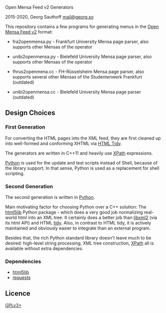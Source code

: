 Open Mensa Feed v2 Generators

2015-2020, Georg Sauthoff <mail@georg.so>

This repository contains a few programs for generating menus in the
[Open Mensa Feed v2][feed] format:

- fra2openmensa.py   - Frankfurt University Mensa page parser,
                       also supports other Mensas of the operator
- unibi2openmensa.py - Bielefeld University Mensa page parser,
                       also supports other Mensas of the operator

- fhrus2openmena.cc  - FH-Rüsselsheim Mensa page parser, also supports
                       several other Mensas of the Studentenwerk
                       Frankfurt (outdated)
- unibi2openmensa.cc - Bielefeld University Mensa page parser
                       (outdated)


## Design Choices

### First Generation

For converting the HTML pages into the XML feed, they are first cleaned
up into well-formed and conforming XHTML via [HTML Tidy][tidy].

The generators are written in C++11 and heavily use [XPath][xpath]
expressions.

[Python][python] is used for the update and test scripts instead of Shell,
because of the library support. In that sense, Python is used as a
replacement for shell scripting.

### Second Generation

The second generation is written in [Python][python].

Main motivating factor for choosing Python over a C++ solution:
The [html5lib][html5lib] Python package - which does a very good
job normalizing real-world html into an XML tree. It certainly
does a better job than [libxml2][libxml2] (via its html API) and
HTML [tidy][tidy]. Also, in contrast to HTML tidy, it is actively
maintained and obviously easier to integrate than an external
program.

Besides that, the rich Python standard library doesn't leave much
to be desired: high-level string processing, XML tree
construction, [XPath][xpath] all is available without extra dependencies.

### Dependencies

- [html5lib][html5lib]
- [requests][requests]

## Licence

[GPLv3+][gpl3]

[feed]:     http://doc.openmensa.org/feed/v2/
[gpl3]:     http://www.gnu.org/copyleft/gpl.html
[libxml2]:  http://www.xmlsoft.org/
[python]:   http://www.python.org/
[tidy]:     http://tidy.sourceforge.net/
[xpath]:    http://en.wikipedia.org/wiki/XPath
[html5lib]: https://github.com/html5lib/html5lib-python
[requests]: http://docs.python-requests.org/en/master/
